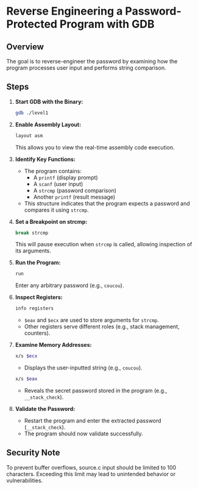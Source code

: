 # Reverse Engineering a Password-Protected Program with GDB

## Overview
The goal is to reverse-engineer the password by examining how the program processes user input and performs string comparison.

## Steps

1. **Start GDB with the Binary:**
   ```sh
   gdb ./level1
   ```

2. **Enable Assembly Layout:**
   ```sh
   layout asm
   ```
   This allows you to view the real-time assembly code execution.

3. **Identify Key Functions:**
   - The program contains:
     - A `printf` (display prompt)
     - A `scanf` (user input)
     - A `strcmp` (password comparison)
     - Another `printf` (result message)
   - This structure indicates that the program expects a password and compares it using `strcmp`.

4. **Set a Breakpoint on strcmp:**
   ```sh
   break strcmp
   ```
   This will pause execution when `strcmp` is called, allowing inspection of its arguments.

5. **Run the Program:**
   ```sh
   run
   ```
   Enter any arbitrary password (e.g., `coucou`).

6. **Inspect Registers:**
   ```sh
   info registers
   ```
   - `$eax` and `$ecx` are used to store arguments for `strcmp`.
   - Other registers serve different roles (e.g., stack management, counters).

7. **Examine Memory Addresses:**
   ```sh
   x/s $ecx
   ```
   - Displays the user-inputted string (e.g., `coucou`).
   
   ```sh
   x/s $eax
   ```
   - Reveals the secret password stored in the program (e.g., `__stack_check`).

8. **Validate the Password:**
   - Restart the program and enter the extracted password (`__stack_check`).
   - The program should now validate successfully.

## Security Note
To prevent buffer overflows, source.c input should be limited to 100 characters. Exceeding this limit may lead to unintended behavior or vulnerabilities.
